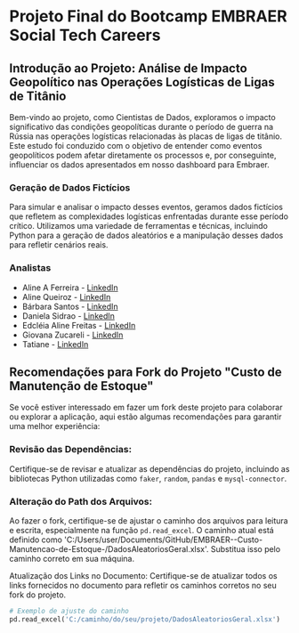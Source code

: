 # Projeto Final do Bootcamp EMBRAER Social Tech Careers

 ## Introdução ao Projeto: Análise de Impacto Geopolítico nas Operações Logísticas de Ligas de Titânio
 
Bem-vindo ao projeto, como Cientistas de Dados, exploramos o impacto significativo das condições geopolíticas durante o período de guerra na Rússia nas operações logísticas relacionadas às placas de ligas de titânio. Este estudo foi conduzido com o objetivo de entender como eventos geopolíticos podem afetar diretamente os processos e, por conseguinte, influenciar os dados apresentados em nosso dashboard para Embraer.

### Geração de Dados Fictícios
Para simular e analisar o impacto desses eventos, geramos dados fictícios que refletem as complexidades logísticas enfrentadas durante esse período crítico. Utilizamos uma variedade de ferramentas e técnicas, incluindo Python para a geração de dados aleatórios e a manipulação desses dados para refletir cenários reais.
 
### Analistas 

- Aline A Ferreira - [LinkedIn](www.linkedin.com/in/aline-ferreira-front-end)
- Aline Queiroz - [LinkedIn](https://www.linkedin.com/in/alinesantanaqueirozsantos/)
- Bárbara Santos - [LinkedIn](https://www.linkedin.com/in/saeky/)
- Daniela Sidrao - [LinkedIn](https://www.linkedin.com/in/danielasidrao/)
- Edcléia Aline Freitas - [LinkedIn](https://www.linkedin.com/in/edcleia/)
- Giovana Zucareli - [LinkedIn](https://www.linkedin.com/in/giovana-zucareli-1aa205202/)
- Tatiane - [LinkedIn](https://www.linkedin.com/in/tatiane-denzeacomo-a98b73233?utm_source=share&utm_campaign=share_via&utm_content=profile&utm_medium=android_app)

## Recomendações para Fork do Projeto "Custo de Manutenção de Estoque"

Se você estiver interessado em fazer um fork deste projeto para colaborar ou explorar a aplicação, aqui estão algumas recomendações para garantir uma melhor experiência:

### Revisão das Dependências:

Certifique-se de revisar e atualizar as dependências do projeto, incluindo as bibliotecas Python utilizadas como `faker`, `random`, `pandas` e `mysql-connector`. 

### Alteração do Path dos Arquivos:
Ao fazer o fork, certifique-se de ajustar o caminho dos arquivos para leitura e escrita, especialmente na função `pd.read_excel`. O caminho atual está definido como 'C:/Users/user/Documents/GitHub/EMBRAER--Custo-Manutencao-de-Estoque-/DadosAleatoriosGeral.xlsx'. Substitua isso pelo caminho correto em sua máquina.

Atualização dos Links no Documento:
Certifique-se de atualizar todos os links fornecidos no documento para refletir os caminhos corretos no seu fork do projeto.

```python
# Exemplo de ajuste do caminho
pd.read_excel('C:/caminho/do/seu/projeto/DadosAleatoriosGeral.xlsx')
